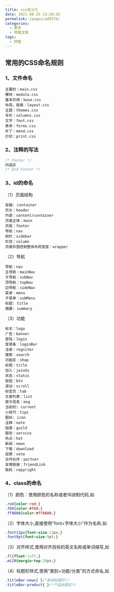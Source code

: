 ```yaml
---
title: css语义化
date: 2021-08-25 13:20:42
permalink: /pages/ad557b/
categories:
  - 更多
  - 转载文章
tags:
  - 转载
---
```

## **常用的CSS命名规则**

### **1、文件命名**

```
主要的：main.css
模块：module.css
基本共用：base.css
布局，版面：layout.css
主题：themes.css
专栏：columns.css
文字：font.css
表单：forms.css
补丁：mend.css
打印：print.css
```

### **2、注释的写法**

```css
/* Footer */
内容区
/* End Footer */
```

### **3、id的命名**

（1）页面结构

```
容器: container
页头：header
内容：content/container
页面主体：main
页尾：footer
导航：nav
侧栏：sidebar
栏目：column
页面外围控制整体布局宽度：wrapper
```

（2）导航

```
导航：nav
主导航：mainNav
子导航：subNav
顶导航：topNav
边导航：sideNav
菜单：menu
子菜单：subMenu
标题: title
摘要: summary
```

（3）功能

```
标志：logo
广告：banner
登陆：login
登录条：loginBar
注册：regsiter
搜索：search
功能区：shop
标题：title
加入：joinUs
状态：status
按钮：btn
滚动：scroll
标签页：tab
文章列表：list
提示信息：msg
当前的: current
小技巧：tips
图标: icon
注释：note
指南：guild
服务：service
热点：hot
新闻：news
下载：download
投票：vote
合作伙伴：partner
友情链接：friendLink
版权：copyright
```

### **4、class的命名**

（1）颜色：使用颜色的名称或者16进制代码,如

```css
.red{color:red;}
.f60{color:#f60;}
.ff8600{color:#ff8600;}
```

（2）字体大小,直接使用"font+字体大小"作为名称,如

```css
.font12px{font-size:12px;}
.font9pt{font-size:9pt;}
```

（3）对齐样式,使用对齐目标的英文名称或单词缩写,如

```css
.fl{float:left;}
.mt20{margin-top:20px;}
```

（4）标题栏样式,使用"类别+功能/分类"的方式命名,如

```css
.titleBar-news{ }/*新闻标题栏*/
.titleBar-product{ }/*产品标题栏*/
```

